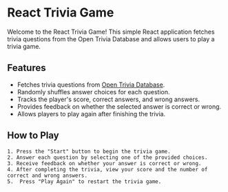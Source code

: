 # React Trivia Game

Welcome to the React Trivia Game! This simple React application fetches trivia questions from the Open Trivia Database and allows users to play a trivia game.

## Features

- Fetches trivia questions from [Open Trivia Database](https://opentdb.com/).
- Randomly shuffles answer choices for each question.
- Tracks the player's score, correct answers, and wrong answers.
- Provides feedback on whether the selected answer is correct or wrong.
- Allows players to play again after finishing the trivia.

## How to Play

    1. Press the "Start" button to begin the trivia game.
    2. Answer each question by selecting one of the provided choices.
    3. Receive feedback on whether your answer is correct or wrong.
    4. After completing the trivia, view your score and the number of correct and wrong answers.
    5.  Press "Play Again" to restart the trivia game.
